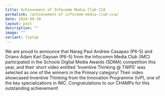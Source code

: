 ```yaml
---
title: Achievement of Infocomm Media Club CCA
permalink: /achievement-of-infocomm-media-club-cca/
date: 2024-09-30
layout: post
description: ""
image: ""
variant: tiptap
---
```

<p>We are proud to announce that Narag Paul Andrew Casapao (P6-5) and Oriano
Adam Karl Dayoan (P6-5) from the Infocomm Media Club (IMC) participated
in the Schools Digital Media Awards (SDMA) competition this year, and their
short video entitled 'Inventive Thinking @ TWPS' was selected as one of
the winners in the Primary category! Their video showcased Inventive Thinking
from the Innovation Programme (IvP), one of the key specializations in
IMC. Congratulations to our CHAMPs for this outstanding achievement!</p>
<p></p>